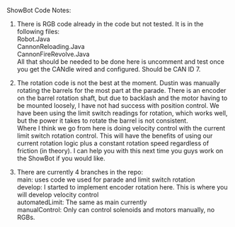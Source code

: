 ShowBot Code Notes:  
1) There is RGB code already in the code but not tested. It is in the following files:  
Robot.Java  
CannonReloading.Java  
CannonFireRevolve.Java  
All that should be needed to be done here is uncomment and test once you get the CANdle wired and configured. Should be CAN ID 7.  
  
2) The rotation code is not the best at the moment. Dustin was manually rotating the barrels for the most part at the parade. There is an encoder on the barrel rotation shaft, but due to backlash and the motor having to be mounted loosely, I have not had success with position control. We have been using the limit switch readings for rotation, which works well, but the power it takes to rotate the barrel is not consistent.  
Where I think we go from here is doing velocity control with the current limit switch rotation control. This will have the benefits of using our current rotation logic plus a constant rotation speed regardless of friction (in theory). I can help you with this next time you guys work on the ShowBot if you would like.  
  
3) There are currently 4 branches in the repo:  
main: uses code we used for parade and limit switch rotation  
develop: I started to implement encoder rotation here. This is where you will develop velocity control  
automatedLimit: The same as main currently  
manualControl: Only can control solenoids and motors manually, no RGBs.  
  